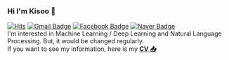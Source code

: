 ### Hi I'm Kisoo 👋
[![Hits](https://hits.seeyoufarm.com/api/count/incr/badge.svg?url=https%3A%2F%2Fgithub.com%2FKisooofficial)](https://hits.seeyoufarm.com)
[![Gmail Badge](https://img.shields.io/badge/-Gmail-c14438?style=flat-square&logo=Gmail&logoColor=white&link=mailto:kisooofficial2@gmail.com)](mailto:kisooofficial2@gmail.com) 
[![Facebook Badge](https://img.shields.io/badge/-Facebook-1877f2?style=flat-square&logo=facebook&logoColor=white&link=https://www.facebook.com/profile.php?id=100025947379584)](https://www.facebook.com/profile.php?id=100025947379584) 
[![Naver Badge](https://img.shields.io/badge/-NAVER-green?style=flat-square&link=https://search.naver.com/search.naver?sm=top_hty&fbm=0&ie=utf8&query=%EB%A7%B9%EC%9C%A4%ED%98%B8)](https://blog.naver.com/kisooofficial)
<br>
I'm interested in Machine Learning / Deep Learning and Natural Language Processing. But, it would be changed regularly. <br>
If you want to see my information, here is my [**CV 📥**](https://github.com/Kisooofficial/CV/blob/main/Update_20230105.pdf)
<!--
**Kisooofficial/Kisooofficial** is a ✨ _special_ ✨ repository because its `README.md` (this file) appears on your GitHub profile.

Here are some ideas to get you started:

- 🔭 I’m currently working on ...
- 🌱 I’m currently learning ...
- 👯 I’m looking to collaborate on ...
- 🤔 I’m looking for help with ...
- 💬 Ask me about ...
- 📫 How to reach me: ...
- 😄 Pronouns: ...
- ⚡ Fun fact: ...
-->

